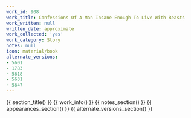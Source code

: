 ```yaml
---
work_id: 908
work_title: Confessions Of A Man Insane Enough To Live With Beasts
work_written: null
written_date: approximate
work_collected: 'yes'
work_category: Story
notes: null
icon: material/book
alternate_versions:
- 5601
- 1783
- 5618
- 5631
- 5647
---
```


{{ section_title() }}
{{ work_info() }}
{{ notes_section() }}
{{ appearances_section() }}
{{ alternate_versions_section() }}